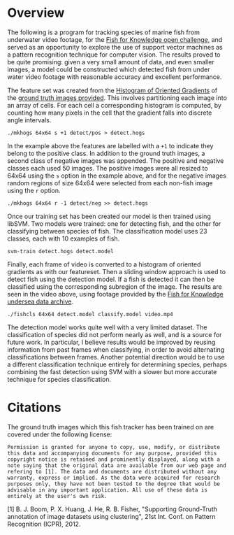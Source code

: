 # Overview

The following is a program for tracking species of marine fish from underwater video footage, for the [Fish for Knowledge open challenge](), and served as an opportunity to explore the use of support vector machines as a pattern recognition technique for computer vision. The results proved to be quite promising: given a very small amount of data, and even smaller images, a model could be constructed which detected fish from under water video footage with reasonable accuracy and excellent performance.

The feature set was created from the [Histogram of Oriented Gradients](https://en.wikipedia.org/wiki/Histogram_of_oriented_gradients) of the [ground truth images provided](https://homepages.inf.ed.ac.uk/rbf/Fish4Knowledge/GROUNDTRUTH/RECOG/). This involves partitioning each image into an array of cells. For each cell a corresponding histogram is computed, by counting how many pixels in the cell that the gradient falls into discrete angle intervals.

    ./mkhogs 64x64 s +1 detect/pos > detect.hogs

In the example above the features are labelled with a `+1` to indicate they belong to the positive class. In addition to the ground truth images, a second class of negative images was appended. The positive and negative classes each used 50 images. The positive images were all resized to 64x64 using the `s` option in the example above, and for the negative images random regions of size 64x64 were selected from each non-fish image using the `r` option.

    ./mkhogs 64x64 r -1 detect/neg >> detect.hogs
    
Once our training set has been created our model is then trained using libSVM. Two models were trained: one for detecting fish, and the other for classifying between species of fish. The classification model uses 23 classes, each with 10 examples of fish.

    svm-train detect.hogs detect.model

Finally, each frame of video is converted to a histogram of oriented gradients as with our featureset. Then a sliding window approach is used to detect fish using the detection model. If a fish is detected it can then be classified using the corresponding subregion of the image. The results are seen in the video above, using footage provided by the [Fish for Knowledge undersea data archive](https://homepages.inf.ed.ac.uk/rbf/Fish4Knowledge/resources.htm).

    ./fishcls 64x64 detect.model classify.model video.mp4

The detection model works quite well with a very limited dataset. The classification of species did not perform nearly as well, and is a source for future work. In particular, I believe results would be improved by reusing information from past frames when classifying, in order to avoid alternating classifications between frames. Another potential direction would be to use a different classification technique entirely for determining species, perhaps combining the fast detection using SVM with a slower but more accurate technique for species classification.

# Citations

The ground truth images which this fish tracker has been trained on are covered under the following license:


    Permission is granted for anyone to copy, use, modify, or distribute this data and accompanying documents for any purpose, provided this
    copyright notice is retained and prominently displayed, along with a note saying that the original data are available from our web page and
    refering to [1]. The data and documents are distributed without any warranty, express or implied. As the data were acquired for research
    purposes only, they have not been tested to the degree that would be advisable in any important application. All use of these data is
    entirely at the user's own risk.


[1] B. J. Boom, P. X. Huang, J. He, R. B. Fisher, "Supporting Ground-Truth annotation of image datasets using clustering", 21st Int. Conf. on Pattern Recognition (ICPR), 2012.